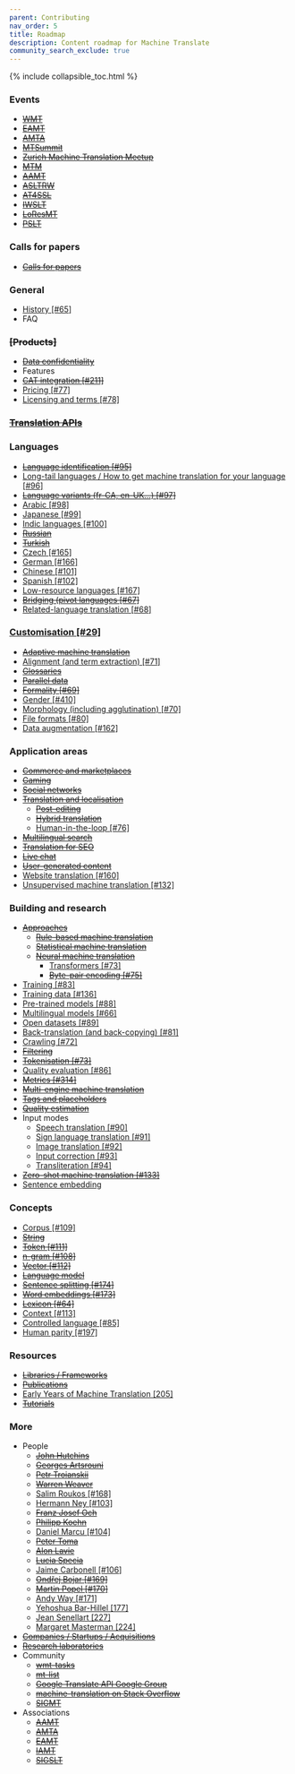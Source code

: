 ```yaml
---
parent: Contributing
nav_order: 5
title: Roadmap
description: Content roadmap for Machine Translate
community_search_exclude: true
---
```


{% include collapsible_toc.html %}

### Events

- ~~[WMT](/wmt)~~
- ~~[EAMT](/eamt-2022)~~
- ~~[AMTA](/amta-2022)~~
- ~~[MTSummit](/mt-summit-2021)~~
- ~~[Zurich Machine Translation Meetup](/zurich-machine-translation-meetup-9)~~
- ~~[MTM](/mtm-2019)~~
- ~~[AAMT](/aamt-2021)~~
- ~~[ASLTRW](/asltrw-2021)~~
- ~~[AT4SSL](/at4ssl-2021)~~
- ~~[IWSLT](/iwslt-2022)~~
- ~~[LoResMT](/loresmt-2022)~~
- ~~[PSLT](/pslt-2021)~~


### Calls for papers

- ~~[Calls for papers](/calls-for-papers)~~

### General

- [History \[#65\]](https://github.com/machinetranslate/machinetranslate.org/issues/65)
- FAQ

### ~~[Products]~~

- ~~[Data confidentiality](/data-confidentiality)~~
- Features
- ~~[CAT integration \[#211\]](https://github.com/machinetranslate/machinetranslate.org/issues/211)~~
- [Pricing \[#77\]](https://github.com/machinetranslate/machinetranslate.org/issues/77)
- [Licensing and terms \[#78\]](https://github.com/machinetranslate/machinetranslate.org/issues/78)

### ~~[Translation APIs](/apis)~~

### Languages

- ~~[Language identification \[#95\]](https://github.com/machinetranslate/machinetranslate.org/issues/95)~~
- [Long-tail languages / How to get machine translation for your language \[#96\]](https://github.com/machinetranslate/machinetranslate.org/issues/96)
- ~~[Language variants (fr-CA, en-UK…) \[#97\]](https://github.com/machinetranslate/machinetranslate.org/issues/97)~~
- [Arabic \[#98\]](https://github.com/machinetranslate/machinetranslate.org/issues/98)
- [Japanese \[#99\]](https://github.com/machinetranslate/machinetranslate.org/issues/99)
- [Indic languages \[#100\]](https://github.com/machinetranslate/machinetranslate.org/issues/100)
- ~~[Russian](/russian)~~
- ~~[Turkish](/turkish)~~
- [Czech \[#165\]](https://github.com/machinetranslate/machinetranslate.org/issues/165)
- [German \[#166\]](https://github.com/machinetranslate/machinetranslate.org/issues/166)
- [Chinese \[#101\]](https://github.com/machinetranslate/machinetranslate.org/issues/101)
- [Spanish \[#102\]](https://github.com/machinetranslate/machinetranslate.org/issues/102)
- [Low-resource languages \[#167\]](https://github.com/machinetranslate/machinetranslate.org/issues/167)
- ~~[Bridging (pivot languages \[#67\]](https://github.com/machinetranslate/machinetranslate.org/issues/67)~~
- [Related-language translation \[#68\]](https://github.com/machinetranslate/machinetranslate.org/issues/68)

### [Customisation \[#29\]](https://github.com/machinetranslate/machinetranslate.org/issues/29)
  - ~~[Adaptive machine translation](/adaptive)~~
  - [Alignment (and term extraction) \[#71\]](https://github.com/machinetranslate/machinetranslate.org/issues/71)
  - ~~[Glossaries](/glossaries)~~
  - ~~[Parallel data](/parallel-data)~~
  - ~~[Formality \[#69\]](https://github.com/machinetranslate/machinetranslate.org/issues/69)~~
  - [Gender \[#410\]](https://github.com/machinetranslate/machinetranslate.org/issues/410)
  - [Morphology (including agglutination) \[#70\]](https://github.com/machinetranslate/machinetranslate.org/issues/70)
  - [File formats \[#80\]](https://github.com/machinetranslate/machinetranslate.org/issues/80)
  - [Data augmentation \[#162\]](https://github.com/machinetranslate/machinetranslate.org/issues/162)

### Application areas
  - ~~[Commerce and marketplaces](/commerce-and-marketplaces)~~
  - ~~[Gaming](/gaming)~~
  - ~~[Social networks](/social-networks)~~
  - ~~[Translation and localisation](/translation-and-localisation)~~
    - ~~[Post-editing](/post-editing)~~
    - ~~[Hybrid translation](/hybrid-translation)~~
    - [Human-in-the-loop \[#76\]](https://github.com/machinetranslate/machinetranslate.org/issues/76)
  - ~~[Multilingual search](/multilingual-search)~~
  - ~~[Translation for SEO](/seo)~~
  - ~~[Live chat](/live-chat)~~
  - ~~[User-generated content](/user-generated-content)~~
  - [Website translation \[#160\]](https://github.com/machinetranslate/machinetranslate.org/issues/160)
  - [Unsupervised machine translation \[#132\]](https://github.com/machinetranslate/machinetranslate.org/issues/132)

### Building and research

- ~~[Approaches](/approaches)~~
  - ~~[Rule-based machine translation](/rule-based-machine-translation)~~
  - ~~[Statistical machine translation](/statistical-machine-translation)~~
  - ~~[Neural machine translation](/neural-machine-translation)~~
    - [Transformers \[#73\]](https://github.com/machinetranslate/machinetranslate.org/issues/73)
    - ~~[Byte-pair encoding \[#75\]](https://github.com/machinetranslate/machinetranslate.org/issues/75)~~
- [Training \[#83\]](https://github.com/machinetranslate/machinetranslate.org/issues/83)
- [Training data \[#136\]](https://github.com/machinetranslate/machinetranslate.org/issues/136)
- [Pre-trained models \[#88\]](https://github.com/machinetranslate/machinetranslate.org/issues/88)
- [Multilingual models \[#66\]](https://github.com/machinetranslate/machinetranslate.org/issues/66)
- [Open datasets \[#89\]](https://github.com/machinetranslate/machinetranslate.org/issues/89)
- [Back-translation (and back-copying) \[#81\]](https://github.com/machinetranslate/machinetranslate.org/issues/81)
- [Crawling \[#72\]](https://github.com/machinetranslate/machinetranslate.org/issues/72)
- ~~[Filtering](/filtering)~~
- ~~[Tokenisation \[#73\]](https://github.com/machinetranslate/machinetranslate.org/issues/73)~~
- [Quality evaluation \[#86\]](https://github.com/machinetranslate/machinetranslate.org/issues/86)
- ~~[Metrics \[#314\]](https://github.com/machinetranslate/machinetranslate.org/issues/314)~~
- ~~[Multi-engine machine translation](/multi-engine-machine-translation)~~
- ~~[Tags and placeholders](/tags-and-placeholders)~~
- ~~[Quality estimation](/quality-estimation)~~
- Input modes
  - [Speech translation \[#90\]](https://github.com/machinetranslate/machinetranslate.org/issues/90)
  - [Sign language translation \[#91\]](https://github.com/machinetranslate/machinetranslate.org/issues/91)
  - [Image translation \[#92\]](https://github.com/machinetranslate/machinetranslate.org/issues/92)
  - [Input correction \[#93\]](https://github.com/machinetranslate/machinetranslate.org/issues/93)
  - [Transliteration \[#94\]](https://github.com/machinetranslate/machinetranslate.org/issues/94)  
- ~~[Zero-shot machine translation \[#133\]](https://github.com/machinetranslate/machinetranslate.org/issues/133)~~
- [Sentence embedding](https://github.com/machinetranslate/machinetranslate.org/issues/583)

### Concepts

  - [Corpus \[#109\]](https://github.com/machinetranslate/machinetranslate.org/issues/109)
  - ~~[String](/string)~~
  - ~~[Token \[#111\]](https://github.com/machinetranslate/machinetranslate.org/issues/111)~~
  - ~~[n-gram \[#108\]](https://github.com/machinetranslate/machinetranslate.org/issues/108)~~
  - ~~[Vector \[#112\]](https://github.com/machinetranslate/machinetranslate.org/issues/112)~~
  - ~~[Language model](/language-model)~~
  - ~~[Sentence splitting \[#174\]](https://github.com/machinetranslate/machinetranslate.org/issues/174)~~
  - ~~[Word embeddings \[#173\]](https://github.com/machinetranslate/machinetranslate.org/issues/173)~~
  - ~~[Lexicon \[#64\]](https://github.com/machinetranslate/machinetranslate.org/issues/64)~~
  - [Context \[#113\]](https://github.com/machinetranslate/machinetranslate.org/issues/113)
  - [Controlled language \[#85\]](https://github.com/machinetranslate/machinetranslate.org/issues/85)
  - [Human parity \[#197\]](https://github.com/machinetranslate/machinetranslate.org/issues/197)

### Resources

- ~~[Libraries / Frameworks](/libraries-and-frameworks)~~
- ~~[Publications](/publications)~~
- [Early Years of Machine Translation \[205\]](https://github.com/machinetranslate/machinetranslate.org/issues/205)
- ~~[Tutorials](/tutorials)~~

### More

- People
  - ~~[John Hutchins](/john-hutchins)~~
  - ~~[Georges Artsrouni](/georges-artsrouni)~~
  - ~~[Petr Troianskii](/petr-troyanskii)~~
  - ~~[Warren Weaver](/warren-weaver)~~
  - [Salim Roukos \[#168\]](https://github.com/machinetranslate/machinetranslate.org/issues/168)
  - [Hermann Ney \[#103\]](https://github.com/machinetranslate/machinetranslate.org/issues/103)
  - ~~[Franz Josef Och](/franz-josef-och)~~
  - ~~[Philipp Koehn](/philipp-koehn)~~
  - [Daniel Marcu \[#104\]](https://github.com/machinetranslate/machinetranslate.org/issues/104)
  - ~~[Peter Toma](/peter-toma)~~
  - ~~[Alon Lavie](/alon-lavie)~~
  - ~~[Lucia Specia](/lucia-specia)~~
  - [Jaime Carbonell \[#106\]](https://github.com/machinetranslate/machinetranslate.org/issues/106)
  - ~~[Ondřej Bojar \[#169\]](https://github.com/machinetranslate/machinetranslate.org/issues/169)~~
  - ~~[Martin Popel \[#170\]](https://github.com/machinetranslate/machinetranslate.org/issues/170)~~
  - [Andy Way \[#171\]](https://github.com/machinetranslate/machinetranslate.org/issues/171)
  - [Yehoshua Bar-Hillel \[177\]](https://github.com/machinetranslate/machinetranslate.org/issues/177)
  - [Jean Senellart \[227\]](https://github.com/machinetranslate/machinetranslate.org/issues/227)
  - [Margaret Masterman \[224\]](https://github.com/machinetranslate/machinetranslate.org/issues/224)
- ~~[Companies / Startups / Acquisitions](/companies)~~
- ~~[Research laboratories](/research-laboratories)~~
- Community
  - ~~[wmt-tasks](/communities#workshop-on-statistical-machine-translation)~~
  - ~~[mt-list](/communities#mt-list)~~
  - ~~[Google Translate API Google Group](/communities#google-cloud-translation-api)~~
  - ~~[machine-translation on Stack Overflow](/communities#stackoverflow-machine-translation)~~
  - ~~[SIGMT](/communities#sigmt)~~
- Associations
  - ~~[AAMT](/aamt)~~
  - ~~[AMTA](/amta)~~
  - ~~[EAMT](/eamt)~~
  - ~~[IAMT](/iamt)~~
  - ~~[SIGSLT](/sigslt)~~
